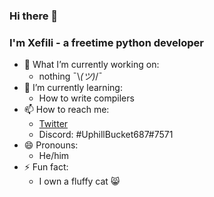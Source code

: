 ### Hi there 👋
### I'm Xefili - a freetime python developer

<!--
**Xefili/Xefili** is a ✨ _special_ ✨ repository because its `README.md` (this file) appears on your GitHub profile.

Here are some ideas to get you started:
-->

- 🔭 What I’m currently working on:
  + nothing ¯\\_(ツ)_/¯
- 🌱 I’m currently learning:
  + How to write compilers
- 📫 How to reach me:
  + [Twitter](https://twitter.com/uphillbucket687)
  + Discord: #UphillBucket687#7571
- 😄 Pronouns:
  + He/him
- ⚡ Fun fact:
  + I own a fluffy cat 😸
